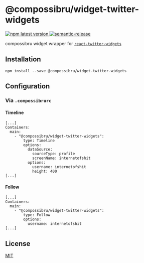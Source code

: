 # @compossibru/widget-twitter-widgets
<a href="https://www.npmjs.com/package/@compossibru/widget-twitter-widgets">
    <img alt="npm latest version" src="https://img.shields.io/npm/v/@compossibru/widget-twitter-widgets/latest.svg">
</a>
<a href="https://github.com/semantic-release/semantic-release">
    <img alt="semantic-release" src="https://img.shields.io/badge/%20%20%F0%9F%93%A6%F0%9F%9A%80-semantic--release-e10079.svg">
</a>

compossibru widget wrapper for [`react-twitter-widgets`](https://github.com/andrewsuzuki/react-twitter-widgets)

## Installation
```
npm install --save @compossibru/widget-twitter-widgets
```

## Configuration
### Via `.compossibrurc`

#### Timeline
```
[...]
Containers:
  main:
    - "@compossibru/widget-twitter-widgets":
        type: Timeline
        options:
          dataSource:
            sourceType: profile
            screenName: internetofshit
          options:
            username: internetofshit
            height: 400
[...]
```

#### Follow
```
[...]
Containers:
  main:
    - "@compossibru/widget-twitter-widgets":
        type: Follow
        options:
          username: internetofshit
[...]
```

## License
[MIT](LICENSE)
